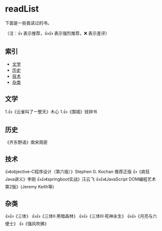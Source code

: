 # readList
下面是一些我读过的书。

（注：:+1: 表示推荐，:+1::+1: 表示强烈推荐，:x: 表示差评）

## 索引

- [文学](#文学)
- [历史](#历史)
- [技术](#技术)
- [杂类](#杂类)

## 文学
1.:+1:《云雀叫了一整天》木心
1.:+1:《围城》钱钟书  


## 历史
《齐东野语》南宋周密


## 技术
:+1:《objective-C程序设计（第六版）》Stephen G. Kochan 推荐正版
:+1:《疯狂Java讲义》李刚
:+1::+1:《springboot实战》汪云飞
:+1::+1:《JavaScript DOM编程艺术 第2版》(Jeremy Keith等)

## 杂类
:+1::+1:《三体》
:+1::+1:《三体Ⅱ·黑暗森林》
:+1::+1:《三体Ⅲ·死神永生》
:+1::+1:《月亮与六便士》
:+1:《强风吹拂》

